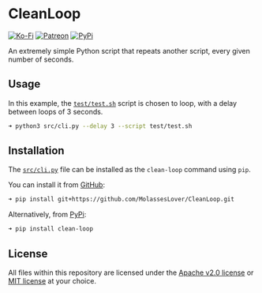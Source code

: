 # CleanLoop

[![Ko-Fi](https://img.shields.io/badge/donate-kofi-blue?style=for-the-badge&logo=ko-fi&color=e57578&logoColor=FFFFFF&labelColor=262a35)](https://ko-fi.com/molasses)
[![Patreon](https://img.shields.io/badge/donate-patreon-blue?style=for-the-badge&logo=patreon&color=e57578&logoColor=FFFFFF&labelColor=262a35)](https://www.patreon.com/molasseslover)
[![PyPi](https://img.shields.io/badge/install-pypi-blue?style=for-the-badge&logo=python&color=e57578&logoColor=FFFFFF&labelColor=262a35)](https://pypi.org/project/clean-loop)

An extremely simple Python script that repeats another script, 
every given number of seconds.

## Usage

In this example, the [`test/test.sh`](https://github.com/MolassesLover/CleanLoop/tree/master/test/test.sh)
script is chosen to loop, with a delay between loops of 
3 seconds.
```sh
➜ python3 src/cli.py --delay 3 --script test/test.sh
```

## Installation

The [`src/cli.py`](https://github.com/MolassesLover/CleanLoop/blob/master/test/test.sh) file can be installed as the
`clean-loop` command using `pip`.

You can install it from [GitHub](https://github.com/MolassesLover/CleanLoop):
```sh
➜ pip install git+https://github.com/MolassesLover/CleanLoop.git
```
Alternatively, from [PyPi](https://pypi.org/project/clean-loop):
```sh
➜ pip install clean-loop
```

## License
All files within this repository are licensed under the 
[Apache v2.0 license](https://github.com/MolassesLover/CleanLoop/blob/master/LICENSE-APACHE.md) or 
[MIT license](https://github.com/MolassesLover/CleanLoop/blob/master/LICENSE-MIT.md) at your choice. 
